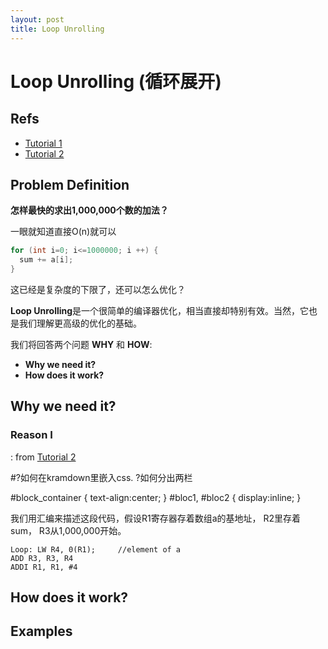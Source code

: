 ```yaml
---
layout: post
title: Loop Unrolling
---
```


# Loop Unrolling (循环展开) #

## Refs ##

* [Tutorial 1](http://www.cs.umd.edu/~meesh/cmsc411/website/proj01/proja/loop.html)
* [Tutorial 2](http://www.keil.com/support/man/docs/armcc/armcc_chr1359124222660.htm)

## Problem Definition ##

**怎样最快的求出1,000,000个数的加法？**

一眼就知道直接O(n)就可以

```C
for (int i=0; i<=1000000; i ++) {
  sum += a[i];
}
```

这已经是复杂度的下限了，还可以怎么优化？

**Loop Unrolling**是一个很简单的编译器优化，相当直接却特别有效。当然，它也是我们理解更高级的优化的基础。

我们将回答两个问题 **WHY** 和 **HOW**:
- **Why we need it?**
- **How does it work?**

## Why we need it? ##

### Reason I ###
: from [Tutorial 2](http://www.keil.com/support/man/docs/armcc/armcc_chr1359124222660.htm)

#?如何在kramdown里嵌入css. ?如何分出两栏

#block_container
{
    text-align:center;
}
#bloc1, #bloc2
{
    display:inline;
}

<div id="block_container">
    <div id="bloc1"><version rgtjf Copyright &copy; All Rights Reserved.></div>  
    <div id="bloc2"><version rgtjf Copyright &copy; All Rights Reserved.></div>
</div>

我们用汇编来描述这段代码，假设R1寄存器存着数组a的基地址， R2里存着sum， R3从1,000,000开始。

```
Loop: LW R4, 0(R1);     //element of a
ADD R3, R3, R4
ADDI R1, R1, #4
```

## How does it work? ##

## Examples ##
